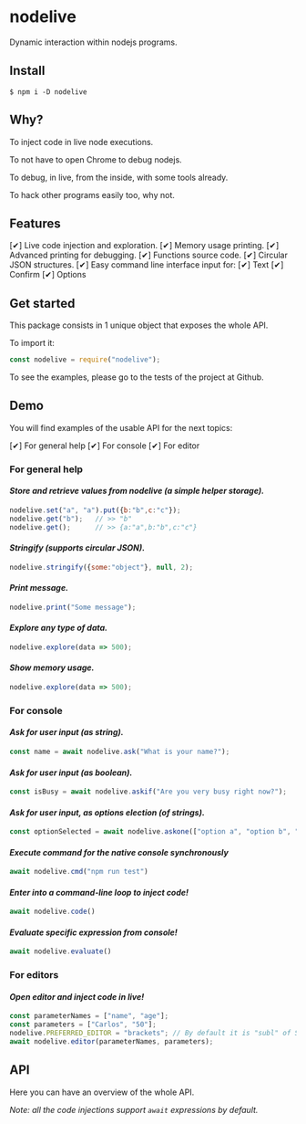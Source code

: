 # nodelive

Dynamic interaction within nodejs programs.

## Install

`$ npm i -D nodelive`

## Why?

To inject code in live node executions.

To not have to open Chrome to debug nodejs.

To debug, in live, from the inside, with some tools already.

To hack other programs easily too, why not.

## Features

 [✔] Live code injection and exploration.
 [✔] Memory usage printing.
 [✔] Advanced printing for debugging.
    [✔] Functions source code.
    [✔] Circular JSON structures.
 [✔] Easy command line interface input for:
    [✔] Text
    [✔] Confirm
    [✔] Options

## Get started

This package consists in 1 unique object that exposes the whole API.

To import it:

```js
const nodelive = require("nodelive");
```

To see the examples, please go to the tests of the project at Github.

## Demo

You will find examples of the usable API for the next topics:

   [✔] For general help
   [✔] For console
   [✔] For editor

### For general help

#### *Store and retrieve values from nodelive (a simple helper storage).*

```js
nodelive.set("a", "a").put({b:"b",c:"c"});
nodelive.get("b");   // >> "b"
nodelive.get();      // >> {a:"a",b:"b",c:"c"}
```

#### *Stringify (supports circular JSON).*

```js
nodelive.stringify({some:"object"}, null, 2);
```

#### *Print message.*

```js
nodelive.print("Some message");
```

#### *Explore any type of data.*

```js
nodelive.explore(data => 500);
```

#### *Show memory usage.*

```js
nodelive.explore(data => 500);
```

### For console

#### *Ask for user input (as string).*

```js
const name = await nodelive.ask("What is your name?");
```

#### *Ask for user input (as boolean).*

```js
const isBusy = await nodelive.askif("Are you very busy right now?");
```

#### *Ask for user input, as options election (of strings).*

```js
const optionSelected = await nodelive.askone(["option a", "option b", "option c"], "Choose an option:");
```

#### *Execute command for the native console synchronously*

```js
await nodelive.cmd("npm run test")
```

#### *Enter into a command-line loop to inject code!*

```js
await nodelive.code()
```

#### *Evaluate specific expression from console!*

```js
await nodelive.evaluate()
```

### For editors

#### *Open editor and inject code in live!*

```js
const parameterNames = ["name", "age"];
const parameters = ["Carlos", "50"];
nodelive.PREFERRED_EDITOR = "brackets"; // By default it is "subl" of Sublime Text!
await nodelive.editor(parameterNames, parameters);
```

## API

Here you can have an overview of the whole API.

*Note: all the code injections support `await` expressions by default.*

